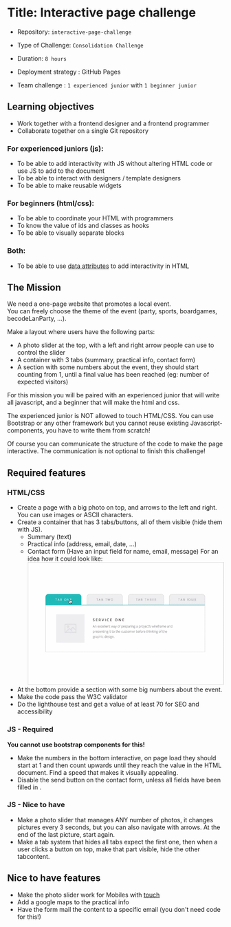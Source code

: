 # Title: Interactive page challenge

- Repository: `interactive-page-challenge`
- Type of Challenge: `Consolidation Challenge`
- Duration: `8 hours`
- Deployment strategy : GitHub Pages
	
- Team challenge : `1 experienced junior` with `1 beginner junior` 

## Learning objectives
- Work together with a frontend designer and a frontend programmer
- Collaborate together on a single Git repository

### For experienced juniors (js):
- To be able to add interactivity with JS without altering HTML code or use JS to add to the document
- To be able to interact with designers / template designers
- To be able to make reusable widgets

### For beginners (html/css):
- To be able to coordinate your HTML with programmers
- To know the value of ids and classes as hooks
- To be able to visually separate blocks

### Both:
- To be able to use [data attributes](https://developer.mozilla.org/en-US/docs/Learn/HTML/Howto/Use_data_attributes) to add interactivity in HTML

## The Mission
We need a one-page website that promotes a local event.  
You can freely choose the theme of the event (party, sports, boardgames, becodeLanParty, ...).

Make a layout where users have the following parts:

- A photo slider at the top, with a left and right arrow people can use to control the slider
- A container with 3 tabs (summary, practical info, contact form)
- A section with some numbers about the event, they should start counting from 1, until a final value has been reached (eg: number of expected visitors)

For this mission you will be paired with an experienced junior that will write all javascript, and a beginner that will make the html and css.

The experienced junior is NOT allowed to touch HTML/CSS. 
You can use Bootstrap or any other framework but you cannot reuse existing Javascript-components, you have to write them from scratch!

Of course you can communicate the structure of the code to make the page interactive.
The communication is not optional to finish this challenge!

## Required features
### HTML/CSS
- Create a page with a big photo on top, and arrows to the left and right.
You can use images or ASCII characters.
- Create a container that has 3 tabs/buttons, all of them visible (hide them with JS).
    - Summary (text)
    - Practical info (address, email, date, ...) 
    - Contact form (Have an input field for name, email, message)
  For an idea how it could look like:
  ![Timeline](tab-design-mouse-click-movement.gif)
- At the bottom provide a section with some big numbers about the event.
- Make the code pass the W3C validator
- Do the lighthouse test and get a value of at least 70 for SEO and accessibility

### JS - Required
**You cannot use bootstrap components for this!**
- Make the numbers in the bottom interactive, on page load they should start at 1 and then count upwards until they reach the value in the HTML document.
Find a speed that makes it visually appealing.
- Disable the send button on the contact form, unless all fields have been filled in . 

### JS - Nice to have
- Make a photo slider that manages ANY number of photos, it changes pictures every 3 seconds, but you can also navigate with arrows. 
At the end of the last picture, start again.
- Make a tab system that hides all tabs expect the first one, then when a user clicks a button on top, make that part visible, hide the other tabcontent.

## Nice to have features
- Make the photo slider work for Mobiles with [touch](https://developer.mozilla.org/en-US/docs/Web/API/Touch_events)
- Add a google maps to the practical info
- Have the form mail the content to a specific email (you don't need code for this!)
